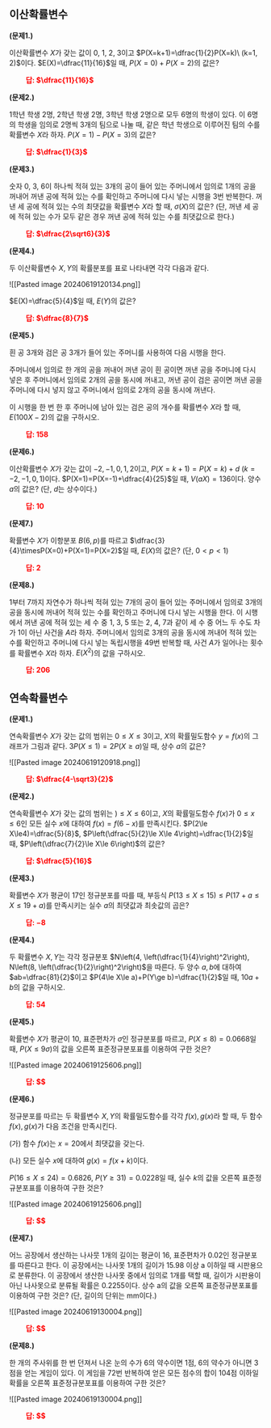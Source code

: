 
## 이산확률변수

**(문제1.)**

이산확률변수 $X$가 갖는 값이 0, 1, 2, 3이고 $P(X=k+1)=\dfrac{1}{2}P(X=k)\ (k=1, 2)$이다. $E(X)=\dfrac{11}{16}$일 때, $P(X=0)+P(X=2)$의 값은?

 **<span style="color: red;">$\qquad$답: $\dfrac{11}{16}$</span>** 

**(문제2.)**

1학년 학생 2명, 2학년 학생 2명, 3학년 학생 2명으로 모두 6명의 학생이 있다. 이 6명의 학생을 임의로 2명씩 3개의 팀으로 나눌 때, 같은 학년 학생으로 이루어진 팀의 수를 확률변수 $X$라 하자. $P(X=1)-P(X=3)$의 값은?

 **<span style="color: red;">$\qquad$답: $\dfrac{1}{3}$</span>** 

**(문제3.)**

숫자 0, 3, 6이 하나씩 적혀 있는 3개의 공이 들어 있는 주머니에서 임의로 1개의 공을 꺼내어 꺼낸 공에 적혀 있는 수를 확인하고 주머니에 다시 넣는 시행을 3번 반복한다. 꺼낸 세 공에 적혀 있는 수의 최댓값을 확률변수 $X$라 할 때, $\sigma (X)$의 값은? (단, 꺼낸 세 공에 적혀 있는 수가 모두 같은 경우 꺼낸 공에 적혀 있는 수를 최댓값으로 한다.)

 **<span style="color: red;">$\qquad$답: $\dfrac{2\sqrt6}{3}$</span>** 

**(문제4.)**

두 이산확률변수 $X, Y$의 확률분포를 표로 나타내면 각각 다음과 같다.

![[Pasted image 20240619120134.png]]

$E(X)=\dfrac{5}{4}$일 때, $E(Y)$의 값은?

 **<span style="color: red;">$\qquad$답: $\dfrac{8}{7}$</span>** 

**(문제5.)**

흰 공 3개와 검은 공 3개가 들어 있는 주머니를 사용하여 다음 시행을 한다.

주머니에서 임의로 한 개의 공을 꺼내어 꺼낸 공이 흰 공이면 꺼낸 공을 주머니에 다시 넣은 후 주머니에서 임의로 2개의 공을 동시에 꺼내고, 꺼낸 공이 검은 공이면 꺼낸 공을 주머니에 다시 넣지 않고 주머니에서 임의로 2개의 공을 동시에 꺼낸다.

이 시행을 한 번 한 후 주머니에 남아 있는 검은 공의 개수를 확률변수 $X$라 할 때, $E(100X-2)$의 값을 구하시오.

 **<span style="color: red;">$\qquad$답: $158$</span>** 


**(문제6.)**

이산확률변수 $X$가 갖는 값이 $-2, -1, 0, 1, 2$이고, $P(X=k+1)=P(X=k)+d\ (k=-2, -1, 0, 1)$이다. $P(X=1)=P(X=-1)+\dfrac{4}{25}$일 때, $V(aX)=136$이다. 양수 $a$의 값은? (단, $d$는 상수이다.)

 **<span style="color: red;">$\qquad$답: $10$</span>** 

**(문제7.)**

확률변수 $X$가 이항분포 $B(6, p)$를 따르고 $\dfrac{3}{4}\timesP(X=0)+P(X=1)=P(X=2)$일 때, $E(X)$의 값은? (단, $0<p<1$)

 **<span style="color: red;">$\qquad$답: $2$</span>** 

**(문제8.)**

1부터 7까지 자연수가 하나씩 적혀 있는 7개의 공이 들어 있는 주머니에서 임의로 3개의 공을 동시에 꺼내어 적혀 있는 수를 확인하고 주머니에 다시 넣는 시행을 한다. 이 시행에서 꺼낸 공에 적혀 있는 세 수 중 1, 3, 5 또는 2, 4, 7과 같이 세 수 중 어느 두 수도 차가 1이 아닌 사건을 $A$라 하자. 주머니에서 임의로 3개의 공을 동시에 꺼내어 적혀 있는 수를 확인하고 주머니에 다시 넣는 독립시행을 49번 반복할 때, 사건 $A$가 일어나는 횟수를 확률변수 $X$라 하자. $E(X^2)$의 값을 구하시오.

 **<span style="color: red;">$\qquad$답: $206$</span>** 




## 연속확률변수 

**(문제1.)**

연속확률변수 $X$가 갖는 값의 범위는 $0\le X\le 3$이고, $X$의 확률밀도함수 $y=f(x)$의 그래프가 그림과 같다. $3P(X\le 1)=2P(X\ge a)$일 때, 상수 $a$의 값은?

![[Pasted image 20240619120918.png]]

 **<span style="color: red;">$\qquad$답: $\dfrac{4-\sqrt3}{2}$</span>** 


**(문제2.)**

연속확률변수 $X$가 갖는 값의 범위는 $)\le X\le 6$이고, $X$의 확률밀도함수 $f(x)$가 $0\le x\le 6$인 모든 실수 $x$에 대하여 $f(x)=f(6-x)$를 만족시킨다. $P(2\le X\le4)=\dfrac{5}{8}$, $P\left(\dfrac{5}{2}\le X\le 4\right)=\dfrac{1}{2}$일 때, $P\left(\dfrac{7}{2}\le X\le 6\right)$의 값은?

 **<span style="color: red;">$\qquad$답: $\dfrac{5}{16}$</span>** 


**(문제3.)**

확률변수 $X$가 평균이 17인 정규분포를 따를 때, 부등식 $P(13\le X\le 15)\le P(17+a\le X\le 19+a)$를 만족시키는 실수 $a$의 최댓값과 최솟값의 곱은?

 **<span style="color: red;">$\qquad$답: $-8$</span>** 

**(문제4.)**

두 확률변수 $X, Y$는 각각 정규분포 $N\left(4, \left(\dfrac{1}{4}\right)^2\right), N\left(8, \left(\dfrac{1}{2}\right)^2\right)$을 따른다. 두 양수 $a, b$에 대하여 $ab=\dfrac{81}{2}$이고 $P(4\le X\le a)+P(Y\ge b)=\dfrac{1}{2}$일 때, $10a+b$의 값을 구하시오.

 **<span style="color: red;">$\qquad$답: $54$</span>** 

**(문제5.)**

확률변수 $X$가 평균이 10, 표준편차가 $\sigma$인 정규분포를 따르고, $P(X\le 8)=0.0668$일 때, $P(X\le 9\sigma)$의 값을 오른쪽 표준정규분포표를 이용하여 구한 것은?

![[Pasted image 20240619125606.png]]

 **<span style="color: red;">$\qquad$답: $$</span>** 



**(문제6.)**

정규분포를 따르는 두 확률변수 $X, Y$의 확률밀도함수를 각각 $f(x), g(x)$라 할 때, 두 함수 $f(x), g(x)$가 다음 조건을 만족시킨다.

(가) 함수 $f(x)$는 $x=20$에서 최댓값을 갖는다.

(나) 모든 실수 $x$에 대하여 $g(x)=f(x+k)$이다. 

$P(16\le X\le 24)=0.6826$, $P(Y\ge31)=0.0228$일 때, 실수 $k$의 값을 오른쪽 표준정규분포표를 이용하여 구한 것은?

![[Pasted image 20240619125606.png]]

 **<span style="color: red;">$\qquad$답: $$</span>** 

**(문제7.)**

어느 공장에서 생산하는 나사뭇 1개의 길이는 평균이 16, 표준편차가 0.02인 정규분포를 따른다고 한다. 이 공장에서는 나사못 1개의 길이가 15.98 이상 a 이하일 때 시판용으로 분류한다. 이 공장에서 생산한 나사못 중에서 임의로 1개를 택할 때, 길이가 시판용이 아닌 나사못으로 분류될 확률은 0.2255이다. 상수 a의 값을 오른쪽 표준정규분포표를 이용하여 구한 것은? (단, 길이의 단위는 mm이다.)

![[Pasted image 20240619130004.png]]

 **<span style="color: red;">$\qquad$답: $$</span>** 



**(문제8.)**

한 개의 주사위를 한 번 던져서 나온 눈의 수가 6의 약수이면 1점, 6의 약수가 아니면 3점을 얻는 게임이 있다. 이 게임을 72번 반복하여 얻은 모든 점수의 합이 104점 이하일 확률을 오른쪽 표준정규분포표를 이용하여 구한 것은?

![[Pasted image 20240619130004.png]]

 **<span style="color: red;">$\qquad$답: $$</span>** 



